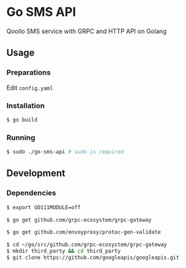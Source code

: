 # Go SMS API
Qoollo SMS service with GRPC and HTTP API on Golang

## Usage
### Preparations
Edit `config.yaml`

### Installation
```bash
$ go build
```

### Running
```bash
$ sudo ./go-sms-api # sudo is required
```

## Development
### Dependencies
```bash
$ export GO111MODULE=off

$ go get github.com/grpc-ecosystem/grpc-gateway

$ go get github.com/envoyproxy/protoc-gen-validate

$ cd ~/go/src/github.com/grpc-ecosystem/grpc-gateway
$ mkdir third_party && cd third_party
$ git clone https://github.com/googleapis/googleapis.git
```